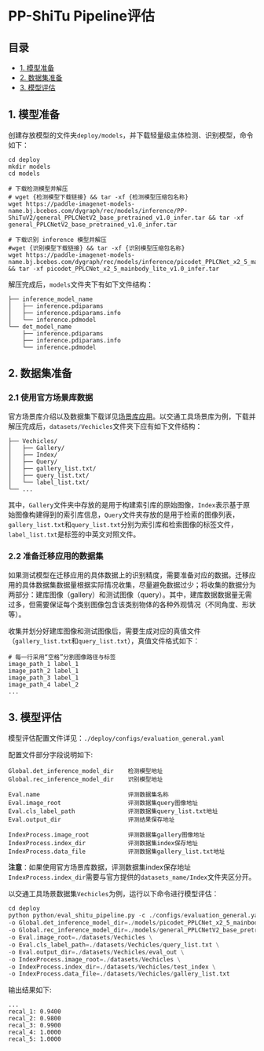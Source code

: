 # PP-ShiTu Pipeline评估

## 目录
- [1. 模型准备](#1-模型准备)
- [2. 数据集准备](#2-数据集准备)
- [3. 模型评估](#3-模型评估)

<a name="1. 模型准备"></a>

## 1. 模型准备
创建存放模型的文件夹`deploy/models`，并下载轻量级主体检测、识别模型，命令如下：
```shell
cd deploy
mkdir models
cd models

# 下载检测模型并解压
# wget {检测模型下载链接} && tar -xf {检测模型压缩包名称}
wget https://paddle-imagenet-models-name.bj.bcebos.com/dygraph/rec/models/inference/PP-ShiTuV2/general_PPLCNetV2_base_pretrained_v1.0_infer.tar && tar -xf general_PPLCNetV2_base_pretrained_v1.0_infer.tar

# 下载识别 inference 模型并解压
#wget {识别模型下载链接} && tar -xf {识别模型压缩包名称}
wget https://paddle-imagenet-models-name.bj.bcebos.com/dygraph/rec/models/inference/picodet_PPLCNet_x2_5_mainbody_lite_v1.0_infer.tar && tar -xf picodet_PPLCNet_x2_5_mainbody_lite_v1.0_infer.tar
```

解压完成后，`models`文件夹下有如下文件结构：
```
├── inference_model_name
│   ├── inference.pdiparams
│   ├── inference.pdiparams.info
│   └── inference.pdmodel
└── det_model_name
    ├── inference.pdiparams
    ├── inference.pdiparams.info
    └── inference.pdmodel
```

<a name="2. 数据集准备"></a>

## 2. 数据集准备

### 2.1 使用官方场景库数据
官方场景库介绍以及数据集下载详见[场景库应用](./application_scenarios.md)。以交通工具场景库为例，下载并解压完成后，`datasets/Vechicles`文件夹下应有如下文件结构：
```shel
├── Vechicles/
│   ├── Gallery/
│   ├── Index/
│   ├── Query/
│   ├── gallery_list.txt/
│   ├── query_list.txt/
│   └── label_list.txt/
└── ...
```
其中，`Gallery`文件夹中存放的是用于构建索引库的原始图像，`Index`表示基于原始图像构建得到的索引库信息，`Query`文件夹存放的是用于检索的图像列表，`gallery_list.txt`和`query_list.txt`分别为索引库和检索图像的标签文件，`label_list.txt`是标签的中英文对照文件。

### 2.2 准备迁移应用的数据集
如果测试模型在迁移应用的具体数据上的识别精度，需要准备对应的数据。迁移应用的具体数据集数据量根据实际情况收集，尽量避免数据过少；将收集的数据分为两部分：建库图像（gallery）和测试图像（query）。其中，建库数据数据量无需过多，但需要保证每个类别图像包含该类别物体的各种外观情况（不同角度、形状等）。

收集并划分好建库图像和测试图像后，需要生成对应的真值文件（`gallery_list.txt`和`query_list.txt`），真值文件格式如下：
```
# 每一行采用“空格”分割图像路径与标签
image_path_1 label_1
image_path_2 label_1
image_path_3 label_1
image_path_4 label_2
...
```

<a name="3. 模型评估"></a>

## 3. 模型评估
模型评估配置文件详见：`./deploy/configs/evaluation_general.yaml`

配置文件部分字段说明如下:
```
Global.det_inference_model_dir    检测模型地址
Global.rec_inference_model_dir    识别模型地址

Eval.name                         评测数据集名称
Eval.image_root                   评测数据集query图像地址
Eval.cls_label_path               评测数据集query_list.txt地址
Eval.output_dir                   评测结果保存地址

IndexProcess.image_root           评测数据集gallery图像地址
IndexProcess.index_dir            评测数据集index保存地址
IndexProcess.data_file            评测数据集gallery_list.txt地址
```

**注意**：如果使用官方场景库数据，评测数据集index保存地址`IndexProcess.index_dir`需要与官方提供的`datasets_name/Index`文件夹区分开。

以交通工具场景数据集`Vechicles`为例，运行以下命令进行模型评估：
```python
cd deploy
python python/eval_shitu_pipeline.py -c ./configs/evaluation_general.yaml \
-o Global.det_inference_model_dir=./models/picodet_PPLCNet_x2_5_mainbody_lite_v1.0_infer \
-o Global.rec_inference_model_dir=./models/general_PPLCNetV2_base_pretrained_v1.0_infer \
-o Eval.image_root=./datasets/Vechicles \
-o Eval.cls_label_path=./datasets/Vechicles/query_list.txt \
-o Eval.output_dir=./datasets/Vechicles/eval_out \
-o IndexProcess.image_root=./datasets/Vechicles \
-o IndexProcess.index_dir=./datasets/Vechicles/test_index \
-o IndexProcess.data_file=./datasets/Vechicles/gallery_list.txt
```

输出结果如下:
```shell
...
recal_1: 0.9400
recal_2: 0.9800
recal_3: 0.9900
recal_4: 1.0000
recal_5: 1.0000
```
